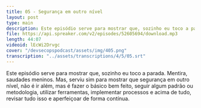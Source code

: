 ```yaml
---
title: 05 - Segurança em outro nível
layout: post
type: main
description: Este episódio serve para mostrar que, sozinho eu toco a parada. Mentira, saudades meninos. Mas, serviu sim para mostrar que segurança em outro nível, não é ir além, mas é fazer o básico bem feito, seguir algum padrão ou metodologia, utilizar ferramentas, implementar processos e acima de tudo, revisar tudo isso e aperfeiçoar de forma contínua.
file: https://api.spreaker.com/v2/episodes/52605694/download.mp3
length: 44:07
videoid: lEcWi2Drvgc
cover: "/devsecopspodcast/assets/img/405.png"
transcription: "../assets/transcriptions/4/5/05.srt"
---
```


Este episódio serve para mostrar que, sozinho eu toco a parada. Mentira, saudades meninos. Mas, serviu sim para mostrar que segurança em outro nível, não é ir além, mas é fazer o básico bem feito, seguir algum padrão ou metodologia, utilizar ferramentas, implementar processos e acima de tudo, revisar tudo isso e aperfeiçoar de forma contínua.
